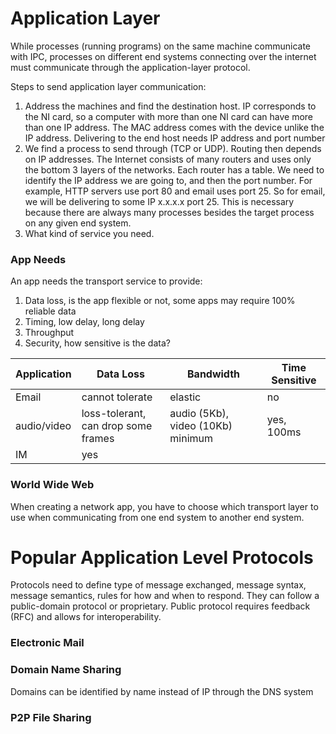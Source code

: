 # Application Layer
While processes (running programs) on the same machine communicate with IPC, processes on different end systems connecting  over the internet must communicate through the application-layer protocol.  
  
Steps to send application layer communication:  
1. Address the machines and find the destination host. IP corresponds to the NI card, so a computer with more than one NI card can have more than one IP address. The MAC address comes with the device unlike the IP address. Delivering to the end host needs IP address and port number 
2. We find a process to send through (TCP or UDP). Routing then depends on IP addresses. The Internet consists of many routers and uses only the bottom 3 layers of the networks. Each router has a table. We need to identify the IP address we are going to, and then the port number. For example, HTTP servers use port 80 and email uses port 25. So for email, we will be delivering to some IP x.x.x.x port 25. This is necessary because there are always many processes besides the target process on any given end system. 
3. What kind of service you need. 

### App Needs
An app needs the transport service to provide:
1. Data loss, is the app flexible or not, some apps may require 100% reliable data
2. Timing, low delay, long delay
3. Throughput
4. Security, how sensitive is the data?

| Application | Data Loss | Bandwidth | Time Sensitive |
| --- | --- | --- | --- |
| Email | cannot tolerate | elastic | no |
|audio/video | loss-tolerant, can drop some frames | audio (5Kb), video (10Kb) minimum | yes, 100ms |
| IM | yes

### World Wide Web
When creating a network app, you have to choose which transport layer to use when communicating from one end system to another end system. 

# Popular Application Level Protocols
Protocols need to define type of message exchanged, message syntax, message semantics, rules for how and when to respond. They can follow a public-domain protocol or proprietary. Public protocol requires feedback (RFC) and allows for interoperability. 

### Electronic Mail


### Domain Name Sharing
Domains can be identified by name instead of IP through the DNS system  

### P2P File Sharing
